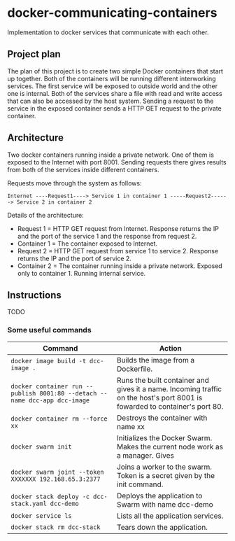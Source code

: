 # docker-communicating-containers
Implementation to docker services that communicate with each other.

## Project plan
The plan of this project is to create two simple Docker containers that start up together. Both of the containers will be running different interworking services. The first service will be exposed to outside world and the other one is internal. Both of the services share a file with read and write access that can also be accessed by the host system. Sending a request to the service in the exposed container sends a HTTP GET request to the private container.

## Architecture
Two docker containers running inside a private network. One of them is exposed to the Internet with port 8001. Sending requests there gives results from both of the services inside different containers.

Requests move through the system as follows:

```Internet ----Request1----> Service 1 in container 1 -----Request2------> Service 2 in container 2```

Details of the architecture:
* Request 1 = HTTP GET request from Internet. Response returns the IP and the port of the service 1 and the response from request 2.
* Container 1 = The container exposed to Internet.
* Request 2 = HTTP GET request from service 1 to service 2. Response returns the IP and the port of service 2.
* Container 2 = The container running inside a private network. Exposed only to container 1. Running internal service.

## Instructions
TODO

### Some useful commands

| Command | Action |
| ------- | ------ |
| `docker image build -t dcc-image .` | Builds the image from a Dockerfile. |
| `docker container run --publish 8001:80 --detach --name dcc-app dcc-image` | Runs the built container and gives it a name. Incoming traffic on the host's port 8001 is fowarded to container's port 80. |
| `docker container rm --force xx`| Destroys the container with name xx |
| `docker swarm init` | Initializes the Docker Swarm. Makes the current node work as a manager. Gives  |
| `docker swarm joint --token XXXXXXX 192.168.65.3:2377`| Joins a worker to the swarm. Token is a secret given by the init command. |
| `docker stack deploy -c dcc-stack.yaml dcc-demo` | Deploys the application to Swarm with name dcc-demo |
| `docker service ls` | Lists all the application services. |
| `docker stack rm dcc-stack` | Tears down the application. |




